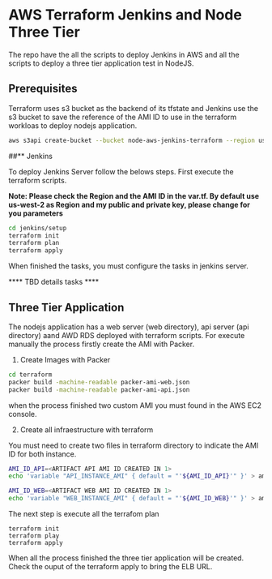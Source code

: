 # AWS Terraform Jenkins and Node Three Tier

The repo have the all the scripts to deploy Jenkins in AWS and all the scripts to deploy a three tier application test in NodeJS.

## Prerequisites

Terraform uses s3 bucket as the backend of its tfstate and Jenkins use the s3 bucket to save the reference of the AMI ID to use in the terraform workloas to deploy nodejs application.

```bash
aws s3api create-bucket --bucket node-aws-jenkins-terraform --region us-west-2 --create-bucket-configuration LocaltionContraint=us-west-2
```

##** Jenkins

To deploy Jenkins Server follow the belows steps. First execute the terraform scripts. 

**Note: Please check the Region and the AMI ID in the var.tf. By default use us-west-2 as Region and my public and private key, please change for you parameters**

```bash
cd jenkins/setup
terraform init
terraform plan
terraform apply
```

When finished the tasks, you must configure the tasks in jenkins server.

**** TBD details tasks ****

## Three Tier Application

The nodejs application has a web server (web directory), api server (api directory) aand AWD RDS deployed with terraform scripts. For execute manually the process firstly create the AMI with Packer.

1. Create Images with Packer

```bash
cd terraform
packer build -machine-readable packer-ami-web.json
packer build -machine-readable packer-ami-api.json
```

when the process finished two custom AMI you must found in the AWS EC2 console.

2. Create all infraestructure with terraform

You must need to create two files in terraform directory to indicate the AMI ID for both instance.

```bash
AMI_ID_API=<ARTIFACT API AMI ID CREATED IN 1>
echo 'variable "API_INSTANCE_AMI" { default = "'${AMI_ID_API}'" }' > amivar_api.tf

AMI_ID_WEB=<ARTIFACT WEB AMI ID CREATED IN 1>
echo 'variable "WEB_INSTANCE_AMI" { default = "'${AMI_ID_WEB}'" }' > amivar_api.tf
```

The next step is execute all the terrafom plan

```
terraform init
terraform play
terraform apply
```

When all the process finished the three tier application will be created. Check the ouput of the terraform apply to bring the ELB URL.







